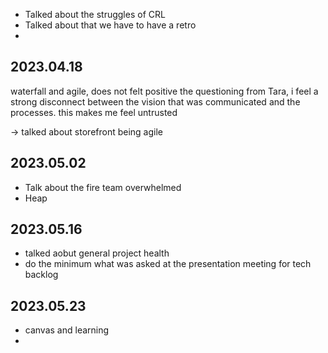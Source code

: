 * Talked about the struggles of CRL
* Talked about that we have to have a retro
* 

## 2023.04.18

waterfall and agile, does not felt positive the questioning from Tara, i feel a strong disconnect between the vision that was communicated and the processes. this makes me feel untrusted

-> talked about storefront being agile


## 2023.05.02

- Talk about the fire team overwhelmed
- Heap

## 2023.05.16

- talked aobut general project health
- do the minimum what was asked at the presentation meeting for tech backlog

## 2023.05.23
- canvas and learning 
- 